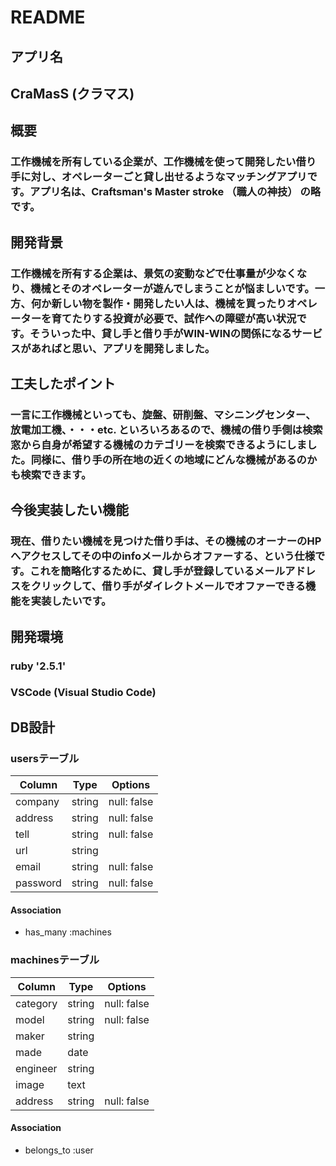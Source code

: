 # README


## アプリ名
  ## CraMasS (クラマス)

## 概要
  ### 工作機械を所有している企業が、工作機械を使って開発したい借り手に対し、オペレーターごと貸し出せるようなマッチングアプリです。アプリ名は、Craftsman's Master stroke （職人の神技） の略です。

## 開発背景
  ### 工作機械を所有する企業は、景気の変動などで仕事量が少なくなり、機械とそのオペレーターが遊んでしまうことが悩ましいです。一方、何か新しい物を製作・開発したい人は、機械を買ったりオペレーターを育てたりする投資が必要で、試作への障壁が高い状況です。そういった中、貸し手と借り手がWIN-WINの関係になるサービスがあればと思い、アプリを開発しました。

## 工夫したポイント
  ### 一言に工作機械といっても、旋盤、研削盤、マシニングセンター、放電加工機、・・・etc. といろいろあるので、機械の借り手側は検索窓から自身が希望する機械のカテゴリーを検索できるようにしました。同様に、借り手の所在地の近くの地域にどんな機械があるのかも検索できます。

## 今後実装したい機能
  ### 現在、借りたい機械を見つけた借り手は、その機械のオーナーのHPへアクセスしてその中のinfoメールからオファーする、という仕様です。これを簡略化するために、貸し手が登録しているメールアドレスをクリックして、借り手がダイレクトメールでオファーできる機能を実装したいです。

## 開発環境
  ### ruby '2.5.1'
  ### VSCode (Visual Studio Code)

## DB設計

 ### usersテーブル

|Column|Type|Options|
|------|----|-------|
|company|string|null: false|
|address|string|null: false|
|tell|string|null: false|
|url|string||
|email|string|null: false|
|password|string|null: false|
#### Association
- has_many :machines

### machinesテーブル

|Column|Type|Options|
|------|----|-------|
|category|string|null: false|
|model|string|null: false|
|maker|string||
|made|date||
|engineer|string||
|image|text||
|address|string|null: false|
#### Association
- belongs_to :user